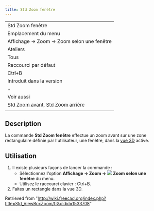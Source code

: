 ```yaml
---
title: Std Zoom fenêtre
---
```

|  |
| --- |
| Std Zoom fenêtre |
| Emplacement du menu |
| Affichage → Zoom → Zoom selon une fenêtre |
| Ateliers |
| Tous |
| Raccourci par défaut |
| Ctrl+B |
| Introduit dans la version |
| - |
| Voir aussi |
| [Std Zoom avant](/Std_ViewZoomIn/fr "Std ViewZoomIn/fr"), [Std Zoom arrière](/Std_ViewZoomOut/fr "Std ViewZoomOut/fr") |
|  |

## Description

La commande **Std Zoom fenêtre** effectue un zoom avant sur une zone rectangulaire définie par l'utilisateur, une fenêtre, dans la [vue 3D](/3D_view/fr "3D view/fr") active.

## Utilisation

1. Il existe plusieurs façons de lancer la commande :
   * Sélectionnez l'option **Affichage → Zoom → ![](/images/Std_ViewBoxZoom.svg) Zoom selon une fenêtre** du menu.
   * Utilisez le raccourci clavier : Ctrl+B.
2. Faites un rectangle dans la vue 3D.

Retrieved from "<http://wiki.freecad.org/index.php?title=Std_ViewBoxZoom/fr&oldid=1533708>"